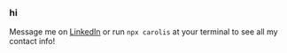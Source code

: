                                              
### hi

Message me on <a href="https://www.linkedin.com/in/carol-ale">LinkedIn</a> or run `npx carolis` at your terminal to see all my contact info!
